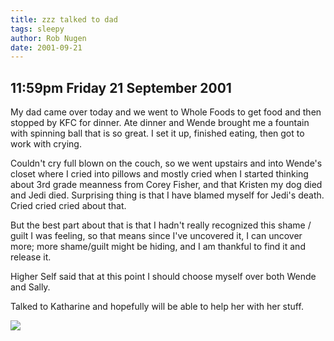 ```yaml
---
title: zzz talked to dad
tags: sleepy
author: Rob Nugen
date: 2001-09-21
---
```


## 11:59pm Friday 21 September 2001

<p>My dad came over today and we went to Whole Foods
to get food and then stopped by KFC for dinner.  Ate
dinner and Wende brought me a fountain with spinning
ball that is so great.  I set it up, finished eating,
then got to work with crying.</p>

<p>Couldn't cry full blown on the couch, so we went
upstairs and into Wende's closet where I cried into
pillows and mostly cried when I started thinking about
3rd grade meanness from Corey Fisher, and that Kristen
my dog died and Jedi died.  Surprising thing is that I
have blamed myself for Jedi's death.  Cried cried
cried  about that.</p>

<p>But the best part about that is that I hadn't
really recognized this shame / guilt I was feeling, so
that means since I've uncovered it, I can uncover
more; more shame/guilt might be hiding, and I am
thankful to find it and release it.</p>

<p>Higher Self said that at this point I should choose
myself over both Wende and Sally.</p>

<p>Talked to Katharine and hopefully will be able to
help her with her stuff.</p>



<img src="/images/rob/wL-ROB.gif"/></p>
